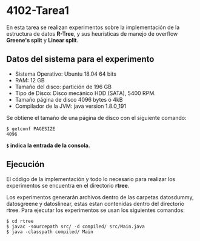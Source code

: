 # 4102-Tarea1

En esta tarea se realizan experimentos sobre la implementación de la
estructura de datos **R-Tree**, y sus heurísticas de manejo de overflow
**Greene's split** y **Linear split**.

## Datos del sistema para el experimento

* Sistema Operativo: Ubuntu 18.04 64 bits
* RAM: 12 GB
* Tamaño del disco: partición de 196 GB 
* Tipo de Disco: Disco mecánico HDD (SATA), 5400 RPM.
* Tamaño página de disco 4096 bytes ó 4kB
* Compilador de la JVM: java version 1.8.0_191

Se obtiene el tamaño de una página de disco con el siguiente comando:

	$ getconf PAGESIZE
	4096

**`$` indica la entrada de la consola.**

## Ejecución

El código de la implementación y todo lo necesario para realizar los
experimentos se encuentra en el directorio **rtree**.

Los experimentos generarán archivos dentro de las carpetas datosdummy,
datosgreene y datoslinear, estas estan contenidas dentro del
directorio rtree. Para ejecutar los experimentos se usan los siguientes
comandos:

	$ cd rtree
	$ javac -sourcepath src/ -d compiled/ src/Main.java
	$ java -classpath compiled/ Main
